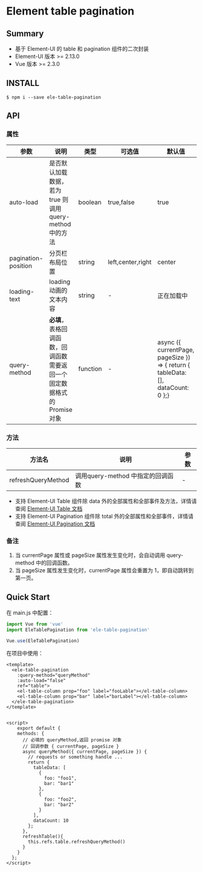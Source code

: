 # Element table pagination

## Summary
* 基于 Element-UI 的 table 和 pagination 组件的二次封装
* Element-UI 版本 >= 2.13.0
* Vue 版本 >= 2.3.0



## INSTALL

```
$ npm i --save ele-table-pagination
```



## API

### 属性

| 参数 | 说明 | 类型 | 可选值 | 默认值 |
| ---- | ---- | ---- | ------ | ------ |
| auto-load | 是否默认加载数据，若为 true 则调用 query-method 中的方法 | boolean | true,false |true|
| pagination-position | 分页栏布局位置 | string | left,center,right |center|
| loading-text | loading 动画的文本内容 | string | - |正在加载中|
| query-method | **必填**，表格回调函数，回调函数需要返回一个 固定数据格式的 Promise 对象 | function | - |async ({ currentPage, pageSize }) => { return { tableData: [], dataCount: 0 };}|



### 方法

| 方法名             | 说明                              | 参数 |
| ------------------ | --------------------------------- | ---- |
| refreshQueryMethod | 调用query-method 中指定的回调函数 | -    |

* 支持 Element-UI Table 组件除 data 外的全部属性和全部事件及方法，详情请查阅 [Element-UI Table 文档](https://github.com/ElemeFE/element/blob/dev/examples/docs/zh-CN/table.md#table-attributes)
* 支持 Element-UI Pagination 组件除 total 外的全部属性和全部事件，详情请查阅 [Element-UI Pagination 文档](https://github.com/ElemeFE/element/blob/dev/examples/docs/zh-CN/pagination.md)



### 备注

1. 当 currentPage 属性或 pageSize 属性发生变化时，会自动调用 query-method 中的回调函数。
2. 当 pageSize 属性发生变化时，currentPage 属性会重置为 1，即自动跳转到第一页。



## Quick Start

在 main.js 中配置：

```javascript
import Vue from 'vue'
import EleTablePagination from 'ele-table-pagination'

Vue.use(EleTablePagination)
```



在项目中使用：

```vue
<template>
  <ele-table-pagination 
    :query-method="queryMethod"
    :auto-load="false"
    ref="table">
    <el-table-column prop="foo" label="fooLable"></el-table-column>
    <el-table-column prop="bar" label="barLabel"></el-table-column>
  </ele-table-pagination>
</template>


<script>
	export default {
  	methods: {
      // 必填的 queryMethod,返回 promise 对象
      // 回调参数 { currentPage, pageSize }
      async queryMethod({ currentPage, pageSize }) {
        // requests or something handle ...
        return {
          tableData: [
            {
              foo: "foo1",
              bar: "bar1"
            },
            {
              foo: "foo2",
              bar: "bar2"
            }
          ],
          dataCount: 10
        };
      },
      refreshTable(){
        this.refs.table.refreshQueryMethod()
      }
    }
  };
</script>
```



